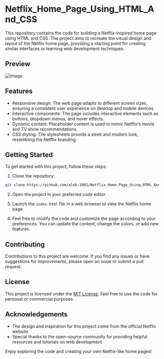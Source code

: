 # Netflix_Home_Page_Using_HTML_And_CSS

This repository contains the code for building a Netflix-inspired home page using HTML and CSS. The project aims to recreate the visual design and layout of the Netflix home page, providing a starting point for creating similar interfaces or learning web development techniques.

## Preview

![image](https://github.com/Alok-2002/Netflix_Home_Page_Using_HTML_And_CSS/assets/93814546/4959b8ef-266f-4194-8709-b90223d69b2e)

## Features

- Responsive design: The web page adapts to different screen sizes, ensuring a consistent user experience on desktop and mobile devices.
- Interactive components: The page includes interactive elements such as buttons, dropdown menus, and hover effects.
- Dynamic content: Placeholder content is used to mimic Netflix's movie and TV show recommendations.
- CSS styling: The stylesheets provide a sleek and modern look, resembling the Netflix branding.

## Getting Started

To get started with this project, follow these steps:

1. Clone the repository:

```bash
git clone https://github.com/alok-2002/Netflix_Home_Page_Using_HTML_And_CSS.git
```

2. Open the project in your preferred code editor.

3. Launch the `index.html` file in a web browser to view the Netflix home page.

4. Feel free to modify the code and customize the page according to your preferences. You can update the content, change the colors, or add new features.

## Contributing

Contributions to this project are welcome. If you find any issues or have suggestions for improvements, please open an issue or submit a pull request.

## License

This project is licensed under the [MIT License](LICENSE). Feel free to use the code for personal or commercial purposes.

## Acknowledgements

- The design and inspiration for this project come from the official Netflix website.
- Special thanks to the open-source community for providing helpful resources and tutorials on web development.

Enjoy exploring the code and creating your own Netflix-like home pages!
